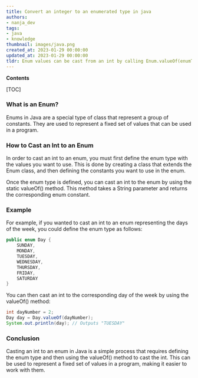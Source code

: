 ```yaml
---
title: Convert an integer to an enumerated type in java
authors:
- nanja_dev
tags:
- java
- knowledge
thumbnail: images/java.png
created_at: 2023-01-29 00:00:00
updated_at: 2023-01-29 00:00:00
tldr: Enum values can be cast from an int by calling Enum.valueOf(enumType, intValue).
---
```


**Contents**

[TOC]

### What is an Enum?
Enums in Java are a special type of class that represent a group of constants. They are used to represent a fixed set of values that can be used in a program.

### How to Cast an Int to an Enum
In order to cast an int to an enum, you must first define the enum type with the values you want to use. This is done by creating a class that extends the Enum class, and then defining the constants you want to use in the enum.

Once the enum type is defined, you can cast an int to the enum by using the static valueOf() method. This method takes a String parameter and returns the corresponding enum constant.

### Example
For example, if you wanted to cast an int to an enum representing the days of the week, you could define the enum type as follows:

```java
public enum Day {
    SUNDAY,
    MONDAY,
    TUESDAY,
    WEDNESDAY,
    THURSDAY,
    FRIDAY,
    SATURDAY
}
```

You can then cast an int to the corresponding day of the week by using the valueOf() method:

```java
int dayNumber = 2;
Day day = Day.valueOf(dayNumber);
System.out.println(day); // Outputs "TUESDAY"
```

### Conclusion
Casting an int to an enum in Java is a simple process that requires defining the enum type and then using the valueOf() method to cast the int. This can be used to represent a fixed set of values in a program, making it easier to work with them.
